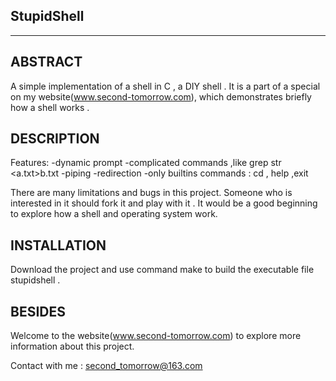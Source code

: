StupidShell
-------------------------
------------------------------------------------------------------------


ABSTRACT
------------------------------------------------------------------------
A simple implementation of a shell in C , a DIY shell . It is a part of a special on my website(www.second-tomorrow.com), which demonstrates briefly how a shell works .


DESCRIPTION
------------------------------------------------------------------------
Features:
-dynamic prompt 
-complicated commands ,like grep str <a.txt>b.txt
-piping
-redirection
-only builtins commands : cd , help ,exit

There are many limitations and bugs in this project. Someone who is interested in it should fork it and play with it . It would be a good beginning to explore how a shell and operating system work.  


INSTALLATION
------------------------------------------------------------------------
Download the project and use command make to build the executable file stupidshell .



BESIDES
------------------------------------------------------------------------
Welcome to the website(www.second-tomorrow.com) to explore more information about this project.

Contact with me : second_tomorrow@163.com
